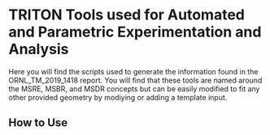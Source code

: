 # TRITON Tools used for Automated and Parametric Experimentation and Analysis

Here you will find the scripts used to generate the information found in the ORNL_TM_2019_1418 report. You will find that these tools are named around the MSRE, MSBR, and MSDR concepts but can be easily modified to fit any other provided geometry by modiying or adding a template input.

## How to Use

